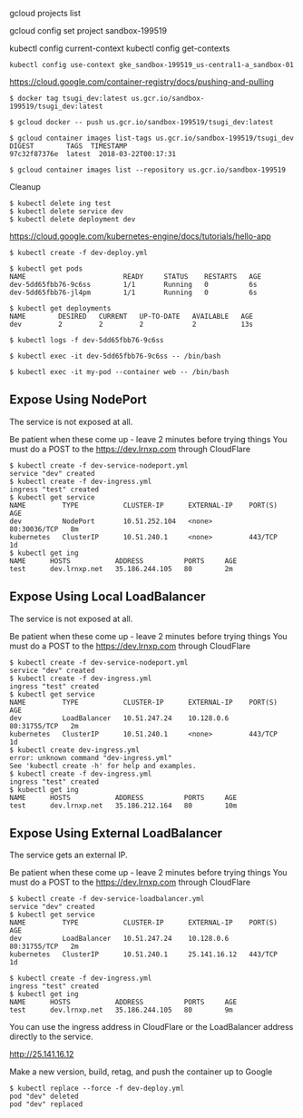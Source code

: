 

gcloud projects list

gcloud config set project sandbox-199519

kubectl config current-context
kubectl config get-contexts

    kubectl config use-context gke_sandbox-199519_us-central1-a_sandbox-01


https://cloud.google.com/container-registry/docs/pushing-and-pulling

    $ docker tag tsugi_dev:latest us.gcr.io/sandbox-199519/tsugi_dev:latest

    $ gcloud docker -- push us.gcr.io/sandbox-199519/tsugi_dev:latest

    $ gcloud container images list-tags us.gcr.io/sandbox-199519/tsugi_dev
    DIGEST        TAGS  TIMESTAMP
    97c32f87376e  latest  2018-03-22T00:17:31

    $ gcloud container images list --repository us.gcr.io/sandbox-199519

Cleanup

    $ kubectl delete ing test
    $ kubectl delete service dev
    $ kubectl delete deployment dev

https://cloud.google.com/kubernetes-engine/docs/tutorials/hello-app

    $ kubectl create -f dev-deploy.yml

    $ kubectl get pods
    NAME                        READY     STATUS    RESTARTS   AGE
    dev-5dd65fbb76-9c6ss        1/1       Running   0          6s
    dev-5dd65fbb76-jl4pm        1/1       Running   0          6s

    $ kubectl get deployments
    NAME        DESIRED   CURRENT   UP-TO-DATE   AVAILABLE   AGE
    dev         2         2         2            2           13s

    $ kubectl logs -f dev-5dd65fbb76-9c6ss

    $ kubectl exec -it dev-5dd65fbb76-9c6ss -- /bin/bash

    $ kubectl exec -it my-pod --container web -- /bin/bash

Expose Using NodePort
---------------------

The service is not exposed at all.

Be patient when these come up - leave 2 minutes before trying things
You must do a POST to the https://dev.lrnxp.com through CloudFlare

    $ kubectl create -f dev-service-nodeport.yml 
    service "dev" created
    $ kubectl create -f dev-ingress.yml 
    ingress "test" created
    $ kubectl get service
    NAME         TYPE           CLUSTER-IP      EXTERNAL-IP    PORT(S)        AGE
    dev          NodePort       10.51.252.104   <none>         80:30036/TCP   8m
    kubernetes   ClusterIP      10.51.240.1     <none>         443/TCP        1d
    $ kubectl get ing
    NAME      HOSTS           ADDRESS          PORTS     AGE
    test      dev.lrnxp.net   35.186.244.105   80        2m

Expose Using Local LoadBalancer
-------------------------------

The service is not exposed at all.

Be patient when these come up - leave 2 minutes before trying things
You must do a POST to the https://dev.lrnxp.com through CloudFlare

    $ kubectl create -f dev-service-nodeport.yml 
    service "dev" created
    $ kubectl create -f dev-ingress.yml 
    ingress "test" created
    $ kubectl get service
    NAME         TYPE           CLUSTER-IP      EXTERNAL-IP    PORT(S)        AGE
    dev          LoadBalancer   10.51.247.24    10.128.0.6     80:31755/TCP   2m
    kubernetes   ClusterIP      10.51.240.1     <none>         443/TCP        1d
    $ kubectl create dev-ingress.yml 
    error: unknown command "dev-ingress.yml"
    See 'kubectl create -h' for help and examples.
    $ kubectl create -f dev-ingress.yml 
    ingress "test" created
    $ kubectl get ing
    NAME      HOSTS           ADDRESS          PORTS     AGE
    test      dev.lrnxp.net   35.186.212.164   80        10m

Expose Using External LoadBalancer
----------------------------------

The service gets an external IP.

Be patient when these come up - leave 2 minutes before trying things
You must do a POST to the https://dev.lrnxp.com through CloudFlare

    $ kubectl create -f dev-service-loadbalancer.yml 
    service "dev" created
    $ kubectl get service
    NAME         TYPE           CLUSTER-IP      EXTERNAL-IP    PORT(S)        AGE
    dev          LoadBalancer   10.51.247.24    10.128.0.6     80:31755/TCP   2m
    kubernetes   ClusterIP      10.51.240.1     25.141.16.12   443/TCP        1d

    $ kubectl create -f dev-ingress.yml 
    ingress "test" created
    $ kubectl get ing
    NAME      HOSTS           ADDRESS          PORTS     AGE
    test      dev.lrnxp.net   35.186.244.105   80        9m

You can use the ingress address in CloudFlare or the LoadBalancer address directly 
to the service.

http://25.141.16.12

Make a new version, build, retag, and push the container up to Google

    $ kubectl replace --force -f dev-deploy.yml
    pod "dev" deleted
    pod "dev" replaced

